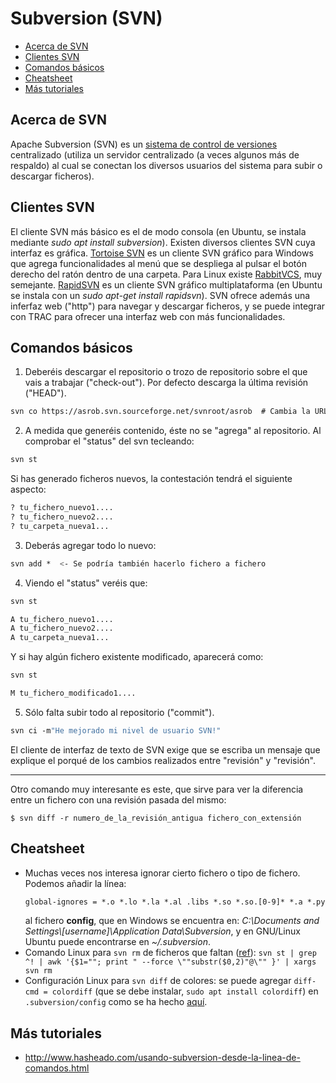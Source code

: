 # Subversion (SVN)

- [Acerca de SVN](#acerca-de-svn)
- [Clientes SVN](#clientes-svn)
- [Comandos básicos](#comandos-básicos)
- [Cheatsheet](#cheatsheet)
- [Más tutoriales](#más-tutoriales)

## Acerca de SVN
Apache Subversion (SVN) es un [sistema de control de versiones](README.md) centralizado (utiliza un servidor centralizado (a veces algunos más de respaldo) al cual se conectan los diversos usuarios del sistema para subir o descargar ficheros).

## Clientes SVN
El cliente SVN más básico es el de modo consola (en Ubuntu, se instala mediante *sudo apt install subversion*). Existen diversos clientes SVN cuya interfaz es gráfica. [Tortoise SVN](http://tortoisesvn.net/downloads) es un cliente SVN gráfico para Windows que agrega funcionalidades al menú que se despliega al pulsar el botón derecho del ratón dentro de una carpeta. Para Linux existe [RabbitVCS](http://www.rabbitvcs.org), muy semejante. [RapidSVN](http://rapidsvn.tigris.org) es un cliente SVN gráfico multiplataforma (en Ubuntu se instala con un *sudo apt-get install rapidsvn*). SVN ofrece además una inferfaz web ("http") para navegar y descargar ficheros, y se puede integrar con TRAC para ofrecer una interfaz web con más funcionalidades.

## Comandos básicos
1. Deberéis descargar el repositorio o trozo de repositorio sobre el que vais a trabajar ("check-out"). Por defecto descarga la última revisión ("HEAD").
```bash
svn co https://asrob.svn.sourceforge.net/svnroot/asrob  # Cambia la URL (http...) por la del repositorio en cuestión. Posiblemente necesites escribir tu contraseña de usuario del repositorio
```

2. A medida que generéis contenido, éste no se "agrega" al repositorio. Al comprobar el "status" del svn tecleando:
```bash
svn st
```

Si has generado ficheros nuevos, la contestación tendrá el siguiente aspecto:
```bash
? tu_fichero_nuevo1....
? tu_fichero_nuevo2....
? tu_carpeta_nueva1...
```

3. Deberás agregar todo lo nuevo:
```bash
svn add *  <- Se podría también hacerlo fichero a fichero
```

4. Viendo el "status" veréis que:
```bash
svn st

A tu_fichero_nuevo1....
A tu_fichero_nuevo2....
A tu_carpeta_nueva1...
```

Y si hay algún fichero existente modificado, aparecerá como:
```bash
svn st

M tu_fichero_modificado1....
```

5. Sólo falta subir todo al repositorio ("commit").
```bash
svn ci -m"He mejorado mi nivel de usuario SVN!"
```

El cliente de interfaz de texto de SVN exige que se escriba un mensaje
que explique el porqué de los cambios realizados entre "revisión" y
"revisión".

-----

Otro comando muy interesante es este, que sirve para ver la diferencia
entre un fichero con una revisión pasada del mismo:

`$ svn diff -r numero_de_la_revisión_antigua fichero_con_extensión`

## Cheatsheet
- Muchas veces nos interesa ignorar cierto fichero o tipo de fichero. Podemos añadir la línea:
   ```bash
   global-ignores = *.o *.lo *.la *.al .libs *.so *.so.[0-9]* *.a *.pyc *.pyo Thumbs.db *.aux *.blg *.out *.lof *.suo build
   ```
   al fichero **config**, que en Windows se encuentra en: *C:\\Documents and Settings\\\[username\]\\Application Data\\Subversion*, y en GNU/Linux Ubuntu puede encontrarse en *~/.subversion*.
- Comando Linux para `svn rm` de ficheros que faltan ([ref](https://stackoverflow.com/questions/9600382/svn-command-to-delete-all-locally-missing-files)): `svn st | grep ^! | awk '{$1=""; print " --force \""substr($0,2)"@\"" }' | xargs svn rm`
- Configuración Linux para `svn diff` de colores: se puede agregar `diff-cmd = colordiff` (que se debe instalar, `sudo apt install colordiff`) en `.subversion/config` como se ha hecho [aquí](https://github.com/asrob-uc3m/tutoriales/commit/708348f02fe1b11cbe0982121fb6f2e098df5886).
## Más tutoriales
- http://www.hasheado.com/usando-subversion-desde-la-linea-de-comandos.html

